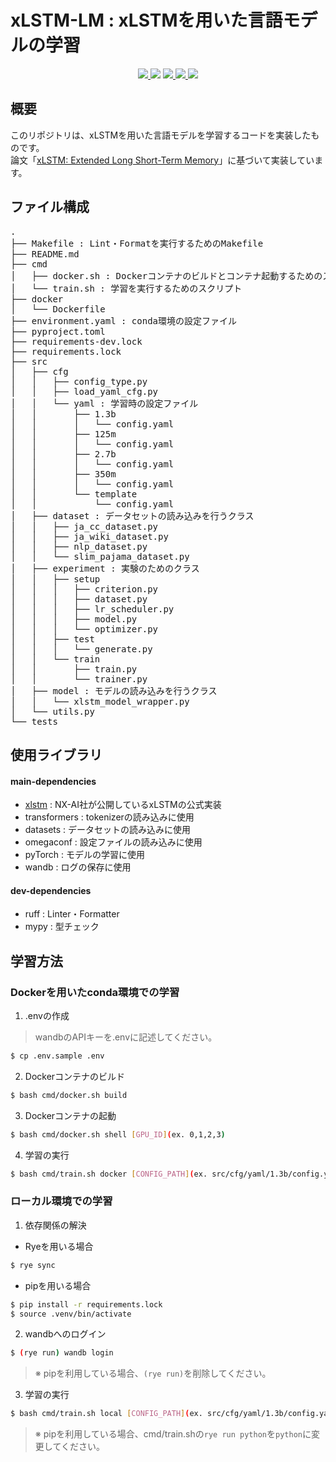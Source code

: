 # xLSTM-LM : xLSTMを用いた言語モデルの学習
<p align='center'>
    <a href="https://hub.docker.com/r/continuumio/anaconda3">
        <img src="https://img.shields.io/badge/-Docker-EEE.svg?logo=docker&style=flat">
    </a>
        <img src="https://img.shields.io/badge/-Python-EEE.svg?logo=python&style=popout-square">
    <a href="https://pytorch.org/">
        <img src="https://img.shields.io/badge/-PyTorch-EEE.svg?logo=pytorch&style=popout-square">
    </a>
    <a href="https://docs.astral.sh/ruff/">
        <img src="https://img.shields.io/badge/-Ruff-EEE.svg?logo=ruff&style=popout-square">
    </a>
    <a href="https://github.com/lovelovetrb/xlstm-lm/actions/workflows/lint-python.yml">
        <img src="https://github.com/lovelovetrb/xlstm-lm/actions/workflows/lint-python.yml/badge.svg">
    </a>
</p>

## 概要
このリポジトリは、xLSTMを用いた言語モデルを学習するコードを実装したものです。  
論文「[xLSTM: Extended Long Short-Term Memory](https://arxiv.org/abs/1911.12488)」に基づいて実装しています。

## ファイル構成
<pre>
.
├── Makefile : Lint・Formatを実行するためのMakefile
├── README.md
├── cmd
│   ├── docker.sh : Dockerコンテナのビルドとコンテナ起動するためのスクリプト
│   └── train.sh : 学習を実行するためのスクリプト
├── docker
│   └── Dockerfile
├── environment.yaml : conda環境の設定ファイル
├── pyproject.toml
├── requirements-dev.lock
├── requirements.lock
├── src
│   ├── cfg
│   │   ├── config_type.py
│   │   ├── load_yaml_cfg.py
│   │   └── yaml : 学習時の設定ファイル
│   │       ├── 1.3b
│   │       │   └── config.yaml
│   │       ├── 125m
│   │       │   └── config.yaml
│   │       ├── 2.7b
│   │       │   └── config.yaml
│   │       ├── 350m
│   │       │   └── config.yaml
│   │       └── template
│   │           └── config.yaml
│   ├── dataset : データセットの読み込みを行うクラス
│   │   ├── ja_cc_dataset.py
│   │   ├── ja_wiki_dataset.py
│   │   ├── nlp_dataset.py
│   │   └── slim_pajama_dataset.py
│   ├── experiment : 実験のためのクラス
│   │   ├── setup
│   │   │   ├── criterion.py
│   │   │   ├── dataset.py
│   │   │   ├── lr_scheduler.py
│   │   │   ├── model.py
│   │   │   └── optimizer.py
│   │   ├── test
│   │   │   └── generate.py
│   │   └── train
│   │       ├── train.py
│   │       └── trainer.py
│   ├── model : モデルの読み込みを行うクラス
│   │   └── xlstm_model_wrapper.py
│   └── utils.py
└── tests
</pre>

## 使用ライブラリ

#### main-dependencies
- [xlstm](https://github.com/NX-AI/xlstm) : NX-AI社が公開しているxLSTMの公式実装
- transformers : tokenizerの読み込みに使用
- datasets : データセットの読み込みに使用
- omegaconf : 設定ファイルの読み込みに使用
- pyTorch : モデルの学習に使用
- wandb : ログの保存に使用

#### dev-dependencies
- ruff : Linter・Formatter
- mypy : 型チェック

## 学習方法
### Dockerを用いたconda環境での学習
1. .envの作成
> wandbのAPIキーを.envに記述してください。
```bash
$ cp .env.sample .env
```
2. Dockerコンテナのビルド
```bash
$ bash cmd/docker.sh build
```
3. Dockerコンテナの起動
```bash
$ bash cmd/docker.sh shell [GPU_ID](ex. 0,1,2,3)
```
4. 学習の実行
```bash
$ bash cmd/train.sh docker [CONFIG_PATH](ex. src/cfg/yaml/1.3b/config.yaml)
```

### ローカル環境での学習
1. 依存関係の解決
- Ryeを用いる場合
```bash
$ rye sync
```
- pipを用いる場合
```bash
$ pip install -r requirements.lock
$ source .venv/bin/activate
```
2. wandbへのログイン
```bash
$ (rye run) wandb login
```
> ※ pipを利用している場合、`(rye run)`を削除してください。

3. 学習の実行
```bash
$ bash cmd/train.sh local [CONFIG_PATH](ex. src/cfg/yaml/1.3b/config.yaml)
```
> ※ pipを利用している場合、cmd/train.shの`rye run python`を`python`に変更してください。

